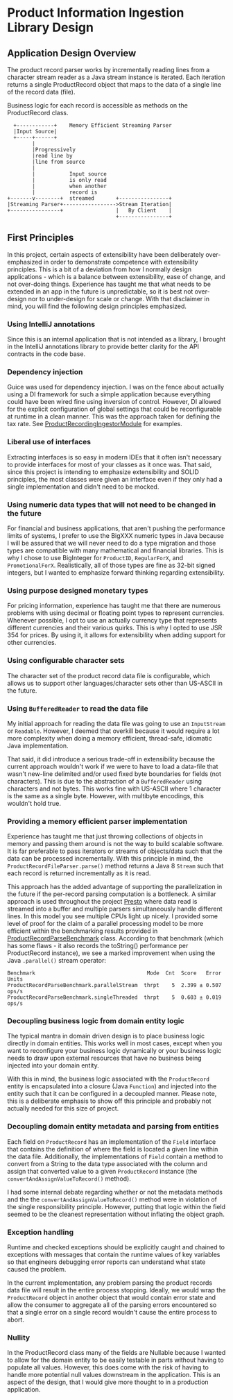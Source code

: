 # Product Information Ingestion Library Design

## Application Design Overview

The product record parser works by incrementally reading lines from a character 
stream reader as a Java stream instance is iterated. Each iteration returns a
single ProductRecord object that maps to the data of a single line of the record
data (file).

Business logic for each record is accessible as methods on the ProductRecord
class.   

```
  +------------+    Memory Efficient Streaming Parser
  |Input Source|
  +-----+------+
        |
        |Progressively
        |read line by
        |line from source
        |
        |           Input source
        |           is only read
        |           when another
        |           record is
+-------v--------+  streamed       +----------------+
|Streaming Parser+----------------->Stream Iteration|
+----------------+                 |   By Client    |
                                   +----------------+
```

## First Principles

In this project, certain aspects of extensibility have been deliberately 
over-emphasized in order to demonstrate competence with extensibility
principles. This is a bit of a deviation from how I normally design 
applications - which is a balance between extensibility, ease of change, and not
over-doing things. Experience has taught me that what needs to be extended in 
an app in the future is unpredictable, so it is best not over-design nor to
under-design for scale or change. With that disclaimer in mind, you will find
the following design principles emphasized.

### Using IntelliJ annotations

Since this is an internal application that is not intended as a library, I 
brought in the IntelliJ annotations library to provide better clarity for the
API contracts in the code base.

### Dependency injection

Guice was used for dependency injection. I was on the fence about actually using
a DI framework for such a simple application because everything could have been
wired fine using inversion of control. However, DI allowed for the explicit
configuration of global settings that could be reconfigurable at runtime in a
clean manner. This was the approach taken for defining the tax rate. See
[ProductRecordingIngestorModule](src/main/java/com/useswiftly/ingestion/product/app/ProductRecordIngestorModule.java) for examples.

### Liberal use of interfaces

Extracting interfaces is so easy in modern IDEs that it often isn't necessary
to provide interfaces for most of your classes as it once was. That said, since
this project is intending to emphasize extensibility and SOLID principles, the
most classes were given an interface even if they only had a single 
implementation and didn't need to be mocked.     

### Using numeric data types that will not need to be changed in the future

For financial and business applications, that aren't pushing the performance
limits of systems, I prefer to use the BigXXX numeric types in Java because
I will be assured that we will never need to do a type migration and those
types are compatible with many mathematical and financial libraries. This is
why I chose to use BigInteger for `ProductID`, `RegularForX`, and 
`PromotionalForX`. Realistically, all of those types are fine as 32-bit signed
integers, but I wanted to emphasize forward thinking regarding extensibility.

### Using purpose designed monetary types

For pricing information, experience has taught me that there are numerous 
problems with using decimal or floating point types to represent currencies.
Whenever possible, I opt to use an actually currency type that represents 
different currencies and their various quirks. This is why I opted to use
JSR 354 for prices. By using it, it allows for extensibility when adding 
support for other currencies.

### Using configurable character sets

The character set of the product record data file is configurable, which allows
us to support other languages/character sets other than US-ASCII in the future.

### Using `BufferedReader` to read the data file

My initial approach for reading the data file was going to use an `InputStream`
or `Readable`. However, I deemed that overkill because it would require a lot
more complexity when doing a memory efficient, thread-safe, idiomatic Java
implementation. 

That said, it did introduce a serious trade-off in extensibility because the
current approach wouldn't work if we were to have to load a data-file that 
wasn't new-line delimited and/or used fixed byte boundaries for fields (not
characters). This is due to the abstraction of a `BufferedReader` using 
characters and not bytes. This works fine with US-ASCII where 1 character is
the same as a single byte. However, with multibyte encodings, this wouldn't
hold true. 
     
### Providing a memory efficient parser implementation

Experience has taught me that just throwing collections of objects in memory and
passing them around is not the way to build scalable software. It is far 
preferable to pass iterators or streams of objects/data such that the data can
be processed incrementally. With this principle in mind, the
`ProductRecordFileParser.parse()` method returns a Java 8 `Stream` such that
each record is returned incrementally as it is read.

This approach has the added advantage of supporting the parallelization in the
future if the per-record parsing computation is a bottleneck. A similar approach
is used throughout the project [Presto](https://prestodb.io/) where data read
is streamed into a buffer and multiple parsers simultaneously handle different
lines. In this model you see multiple CPUs light up nicely. I provided some
level of proof for the claim of a parallel processing model to be more efficient
within the benchmarking results provided in [ProductRecordParseBenchmark](src/integration/java/com/useswiftly/ingestion/product/app/ProductRecordParseBenchmark.java)
class. According to that benchmark (which has some flaws - it also records the
toString() performance per ProductRecord instance), we see a marked improvement
when using the Java `.parallel()` stream operator:

```
Benchmark                                    Mode  Cnt  Score   Error  Units
ProductRecordParseBenchmark.parallelStream  thrpt    5  2.399 ± 0.507  ops/s
ProductRecordParseBenchmark.singleThreaded  thrpt    5  0.603 ± 0.019  ops/s
```

### Decoupling business logic from domain entity logic

The typical mantra in domain driven design is to place business logic directly
in domain entities. This works well in most cases, except when you want to
reconfigure your business logic dynamically or your business logic needs to draw
upon external resources that have no business being injected into your domain
entity.

With this in mind, the business logic associated with the `ProductRecord` entity
is encapsulated into a closure (Java `Function`) and injected into the entity
such that it can be configured in a decoupled manner. Please note, this is a
deliberate emphasis to show off this principle and probably not actually needed
for this size of project.

### Decoupling domain entity metadata and parsing from entities

Each field on `ProductRecord` has an implementation of the `Field` interface
that contains the definition of where the field is located a given line within
the data file. Additionally, the implementations of `Field` contain a method to
convert from a String to the data type associated with the column and assign
that converted value to a given `ProductRecord` instance
(the `convertAndAssignValueToRecord()` method).

I had some internal debate regarding whether or not the metadata methods and the
the `convertAndAssignValueToRecord()` method were in violation of the single
responsibility principle. However, putting that logic within the field seemed to
be the cleanest representation without inflating the object graph.  

### Exception handling

Runtime and checked exceptions should be explicitly caught and chained to 
exceptions with messages that contain the runtime values of key variables so
that engineers debugging error reports can understand what state caused the
problem.

In the current implementation, any problem parsing the product records data
file will result in the entire process stopping. Ideally, we would wrap the
`ProductRecord` object in another object that would contain error state and
allow the consumer to aggregate all of the parsing errors encountered so that
a single error on a single record wouldn't cause the entire process to abort.

### Nullity

In the ProductRecord class many of the fields are Nullable because I wanted to
allow for the domain entity to be easily testable in parts without having to
populate all values. However, this does come with the risk of having to handle
more potential null values downstream in the application. This is an aspect of
the design, that I would give more thought to in a production application. 
